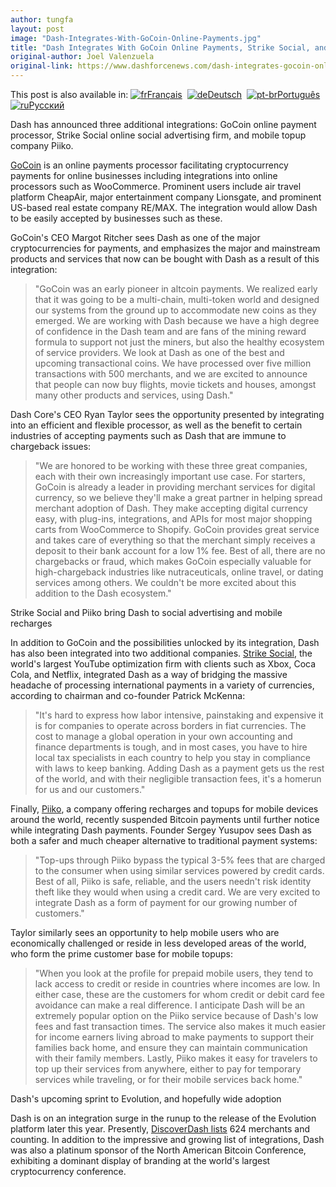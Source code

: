 ```yaml
---
author: tungfa
layout: post
image: "Dash-Integrates-With-GoCoin-Online-Payments.jpg"
title: "Dash Integrates With GoCoin Online Payments, Strike Social, and Piiko Mobile Topups"
original-author: Joel Valenzuela
original-link: https://www.dashforcenews.com/dash-integrates-gocoin-online-payments-strike-social-piiko-mobile-topups/
---
```


This post is also available in: [![fr](https://www.dashforcenews.com/wp-content/plugins/sitepress-multilingual-cms/res/flags/fr.png "Français")Français](https://www.dashforcenews.com/fr/dash-accepte-par-gocoin-strike-social-et-piiko/)  [![de](https://www.dashforcenews.com/wp-content/plugins/sitepress-multilingual-cms/res/flags/de.png "Deutsch")Deutsch](https://www.dashforcenews.com/de/gocoin-onlinezahlungen-strike-social-und-piiko-integrieren-dash/)  [![pt-br](https://www.dashforcenews.com/wp-content/plugins/sitepress-multilingual-cms/res/flags/pt-br.png "Português")Português](https://www.dashforcenews.com/pt-br/dash-se-integra-com-o-gocoin-pagamentos-online-strike-social-e-recarga-de-celular-piiko/)  [![ru](https://www.dashforcenews.com/wp-content/plugins/sitepress-multilingual-cms/res/flags/ru.png "Русский")Русский](https://www.dashforcenews.com/ru/%d0%ba%d1%80%d0%b8%d0%bf%d1%82%d0%be%d0%b2%d0%b0%d0%bb%d1%8e%d1%82%d0%b0-dash-%d0%b1%d1%83%d0%b4%d0%b5%d1%82-%d0%bf%d1%80%d0%b8%d0%bd%d0%b8%d0%bc%d0%b0%d1%82%d1%8c%d1%81%d1%8f-%d0%b2-%d0%ba%d0%b0/)

Dash has announced three additional integrations: GoCoin online payment processor, Strike Social online social advertising firm, and mobile topup company Piiko.

[GoCoin](https://gocoin.com/) is an online payments processor facilitating cryptocurrency payments for online businesses including integrations into online processors such as WooCommerce. Prominent users include air travel platform CheapAir, major entertainment company Lionsgate, and prominent US-based real estate company RE/MAX. The integration would allow Dash to be easily accepted by businesses such as these. 

GoCoin's CEO Margot Ritcher sees Dash as one of the major cryptocurrencies for payments, and emphasizes the major and mainstream products and services that now can be bought with Dash as a result of this integration:

> "GoCoin was an early pioneer in altcoin payments. We realized early that it was going to be a multi-chain, multi-token world and designed our systems from the ground up to accommodate new coins as they emerged. We are working with Dash because we have a high degree of confidence in the Dash team and are fans of the mining reward formula to support not just the miners, but also the healthy ecosystem of service providers. We look at Dash as one of the best and upcoming transactional coins. We have processed over five million transactions with 500 merchants, and we are excited to announce that people can now buy flights, movie tickets and houses, amongst many other products and services, using Dash."

Dash Core's CEO Ryan Taylor sees the opportunity presented by integrating into an efficient and flexible processor, as well as the benefit to certain industries of accepting payments such as Dash that are immune to chargeback issues:

> "We are honored to be working with these three great companies, each with their own increasingly important use case. For starters, GoCoin is already a leader in providing merchant services for digital currency, so we believe they'll make a great partner in helping spread merchant adoption of Dash. They make accepting digital currency easy, with plug-ins, integrations, and APIs for most major shopping carts from WooCommerce to Shopify. GoCoin provides great service and takes care of everything so that the merchant simply receives a deposit to their bank account for a low 1% fee. Best of all, there are no chargebacks or fraud, which makes GoCoin especially valuable for high-chargeback industries like nutraceuticals, online travel, or dating services among others. We couldn't be more excited about this addition to the Dash ecosystem."

Strike Social and Piiko bring Dash to social advertising and mobile recharges

In addition to GoCoin and the possibilities unlocked by its integration, Dash has also been integrated into two additional companies. [Strike Social](https://strikesocial.com/), the world's largest YouTube optimization firm with clients such as Xbox, Coca Cola, and Netflix, integrated Dash as a way of bridging the massive headache of processing international payments in a variety of currencies, according to chairman and co-founder Patrick McKenna:

> "It's hard to express how labor intensive, painstaking and expensive it is for companies to operate across borders in fiat currencies. The cost to manage a global operation in your own accounting and finance departments is tough, and in most cases, you have to hire local tax specialists in each country to help you stay in compliance with laws to keep banking. Adding Dash as a payment gets us the rest of the world, and with their negligible transaction fees, it's a homerun for us and our customers."

Finally, [Piiko](https://www.piiko.co/), a company offering recharges and topups for mobile devices around the world, recently suspended Bitcoin payments until further notice while integrating Dash payments. Founder Sergey Yusupov sees Dash as both a safer and much cheaper alternative to traditional payment systems:

> "Top-ups through Piiko bypass the typical 3-5% fees that are charged to the consumer when using similar services powered by credit cards. Best of all, Piiko is safe, reliable, and the users needn't risk identity theft like they would when using a credit card. We are very excited to integrate Dash as a form of payment for our growing number of customers."

Taylor similarly sees an opportunity to help mobile users who are economically challenged or reside in less developed areas of the world, who form the prime customer base for mobile topups:

> "When you look at the profile for prepaid mobile users, they tend to lack access to credit or reside in countries where incomes are low. In either case, these are the customers for whom credit or debit card fee avoidance can make a real difference. I anticipate Dash will be an extremely popular option on the Piiko service because of Dash's low fees and fast transaction times. The service also makes it much easier for income earners living abroad to make payments to support their families back home, and ensure they can maintain communication with their family members. Lastly, Piiko makes it easy for travelers to top up their services from anywhere, either to pay for temporary services while traveling, or for their mobile services back home."

Dash's upcoming sprint to Evolution, and hopefully wide adoption

Dash is on an integration surge in the runup to the release of the Evolution platform later this year. Presently, [DiscoverDash lists](https://discoverdash.com/) 624 merchants and counting. In addition to the impressive and growing list of integrations, Dash was also a platinum sponsor of the North American Bitcoin Conference, exhibiting a dominant display of branding at the world's largest cryptocurrency conference.
